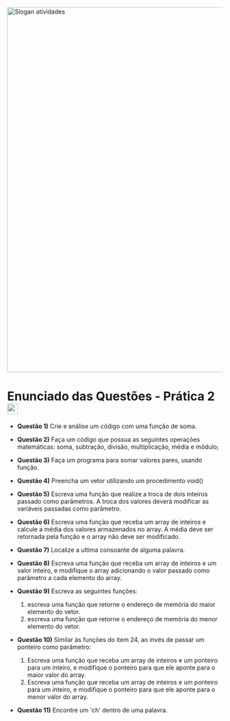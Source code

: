 <html>
  <img src="https://lh3.googleusercontent.com/pw/ADCreHfnECgNKYXfbdO4L8Dhju1JTP4MMSZl1MMViEBMIkwkNowFhym93DdfrmujPzYDcwsSzTrfkdSpge5xSCys0ybC8SKwK2eplg1bSz6NKae-Y2KYLe6SwqxPE9YGGpFtykKfrZ7QXswYInBOdTgle5kc=w1360-h227-s-no-gm?authuser=0" alt="Slogan atividades" border="0" width="850">

  <h1><strong>Enunciado das Questões - Prática 2</strong> <img src="https://lh3.googleusercontent.com/pw/ADCreHfk1wP3qJhKHXjeaAlGniC_-2Iu7t8co87VOGRUNhaDzR_RQGHP3LMUNNmEoT38SSR2Tvjt1zE5scJZhEJl2WiqYv87fKpCnJc7KKwn8UgIQ8iwYjLmXmsFO3lO-0OAdO6QUZIrZAzzSOJvLu2Dm1we=w512-h512-s-no-gm?authuser=0" alt="Lampada" border="0" width="25"></h1>

</html>

- **Questão 1)** Crie e análise um código com uma função de soma.

- **Questão 2)** Faça um código que possua as seguintes operações matemáticas: soma, subtração, divisão, multiplicação, média e módulo;

- **Questão 3)** Faça um programa para somar valores pares, usando função.

- **Questão 4)** Preencha um vetor utilizando um procedimento void()

- **Questão 5)** Escreva uma função que realize a troca de dois inteiros passado como parâmetros. A troca dos valores deverá modificar as variáveis passadas como parâmetro.

- **Questão 6)** Escreva uma função que receba um array de inteiros e calcule a média dos valores armazenados no array. A média deve ser retornada pela função e o array não deve ser modificado.
    
- **Questão 7)** Localize a ultima consoante de alguma palavra.

- **Questão 8)** Escreva uma função que receba um array de inteiros e um valor inteiro, e modifique o array adicionando o valor passado como parâmetro a cada elemento do array.

- **Questão 9)** Escreva as seguintes funções:
    1. escreva uma função que retorne o endereço de memória do maior elemento do vetor.
    2. escreva uma função que retorne o endereço de memória do menor elemento do vetor.

- **Questão 10)** Similar às funções do item 24, ao invés de passar um ponteiro como parâmetro:
    1. Escreva uma função que receba um array de inteiros e um ponteiro para um inteiro, e modifique o ponteiro para que ele aponte para o maior valor do array.
    2. Escreva uma função que receba um array de inteiros e um ponteiro para um inteiro, e modifique o ponteiro para que ele aponte para o menor valor do array.

- **Questão 11)** Encontre um 'ch' dentro de uma palavra.
